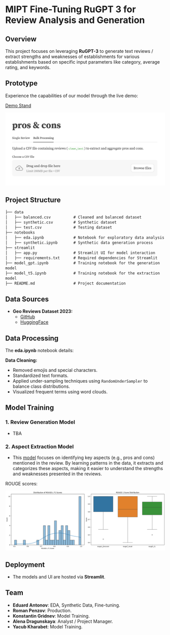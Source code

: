 # MIPT Fine-Tuning RuGPT 3 for Review Analysis and Generation

## Overview
This project focuses on leveraging **RuGPT-3** to generate text reviews / extract strengths and weaknesses of establishments for various establishments based on specific input parameters like category, average rating, and keywords.


## Prototype

Experience the capabilities of our model through the live demo:

[Demo Stand](http://13.228.23.187:8502)

![Demo Stand](data/demo.png)

## Project Structure

```
├── data
│   ├── balanced.csv          # Cleaned and balanced dataset
│   ├── synthetic.csv         # Synthetic dataset
│   ├── test.csv              # Testing dataset
├── notebooks
│   ├── eda.ipynb             # Notebook for exploratory data analysis
│   ├── synthetic.ipynb       # Synthetic data generation process
├── streamlit
│   ├── app.py                # Streamlit UI for model interaction
│   ├── requirements.txt      # Required dependencies for Streamlit
├── model_gpt.ipynb           # Training notebook for the generation model
├── model_t5.ipynb            # Training notebook for the extraction model
├── README.md                 # Project documentation
```

## Data Sources

- **Geo Reviews Dataset 2023:**
  - [GitHub](https://github.com/yandex/geo-reviews-dataset-2023)
  - [HuggingFace](https://huggingface.co/datasets/d0rj/geo-reviews-dataset-2023/tree/main)


## Data Processing
The **eda.ipynb** notebook details:

**Data Cleaning:**
   - Removed emojis and special characters.
   - Standardized text formats.
   - Applied under-sampling techniques using `RandomUnderSampler` to balance class distributions.
   - Visualized frequent terms using word clouds.

## Model Training

### 1. **Review Generation Model**

 - TBA

### 2. **Aspect Extraction Model**

 - This [model](https://drive.google.com/file/d/1USDfb9qCaYulWvxBg09oc1p2ODziG-tK/view?usp=sharing) focuses on identifying key aspects (e.g., pros and cons) mentioned in the review. By learning patterns in the data, it extracts and categorizes these aspects, making it easier to understand the strengths and weaknesses presented in the reviews.

ROUGE scores:

 ![ROUGE](data/rouge.png)

## Deployment

- The models and UI are hosted via **Streamlit**.

## Team

- **Eduard Antonov**: EDA, Synthetic Data, Fine-tuning.
- **Roman Penzov**: Production.
- **Konstantin Gridnev**: Model Training.
- **Alena Dragunskaya**: Analyst / Project Manager.
- **Yacub Kharabet**: Model Training.
